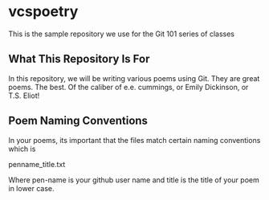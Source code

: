 # vcspoetry
This is the sample repository we use for the Git 101 series of classes

## What This Repository Is For
In this repository, we will be writing various poems using Git. They are great poems. The best.
Of the caliber of e.e. cummings, or Emily Dickinson, or T.S. Eliot!

## Poem Naming Conventions
In your poems, its important that the files match certain naming conventions which is

penname_title.txt

Where pen-name is your github user name and title is the title of your poem in lower case.
